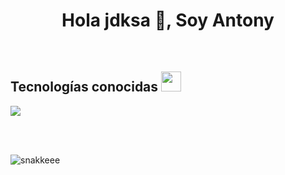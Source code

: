 <h1 align="center"> Hola jdksa 👋, Soy Antony</h1>

<br>

<h2 >Tecnologías conocidas <img src = "https://media2.giphy.com/media/QssGEmpkyEOhBCb7e1/giphy.gif?cid=ecf05e47a0n3gi1bfqntqmob8g9aid1oyj2wr3ds3mg700bl&rid=giphy.gif" width = 32px> </h2>
<!--tech stack icons-->
<p align="left">
  <a href="https://skillicons.dev">
    <img src="https://skillicons.dev/icons?i=androidstudio,java,dart,flutter,py,css,html,js,nodejs,mysql,sqlite,git,github,docker,postman,eclipse,vscode,bash&perline=12" />
  </a>
</p>
<br>
<br>

 ![snakkeee](https://github.com/user-attachments/assets/767354e9-fe1e-4009-b421-2f49388bfda5) 
